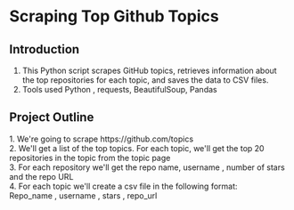 # Scraping Top Github Topics

<h2>Introduction</h2>

1. This Python script scrapes GitHub topics, retrieves information about the top repositories for each topic, and saves the data to CSV files.<br>
2. Tools used Python , requests, BeautifulSoup, Pandas<br>

<h2>Project Outline</h2>
1. We're going to scrape https://github.com/topics<br>
2. We'll get a list of the top topics. For each topic, we'll get the top 20 repositories in the topic from the topic page<br>
3. For each repository we'll get the repo name, username , number of stars and the repo URL<br>
4. For each topic we'll create a csv file in the following format:<br>
Repo_name , username , stars , repo_url
